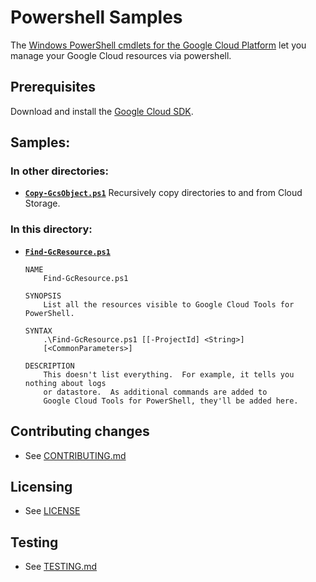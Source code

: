 # Powershell Samples

The [Windows PowerShell cmdlets for the Google Cloud Platform](
http://googlecloudplatform.github.io/google-cloud-powershell/#/)
let you manage your Google Cloud resources via powershell.

## Prerequisites

Download and install the [Google Cloud SDK](https://cloud.google.com/sdk).

## Samples:

### In other directories:
* **[`Copy-GcsObject.ps1`](../storage/powershell/)**
    Recursively copy directories to and from Cloud Storage.

### In this directory:
* **[`Find-GcResource.ps1`](Find-GcResource.ps1)**
    ```
    NAME
        Find-GcResource.ps1
        
    SYNOPSIS
        List all the resources visible to Google Cloud Tools for PowerShell.
        
    SYNTAX
        .\Find-GcResource.ps1 [[-ProjectId] <String>] 
        [<CommonParameters>]
                
    DESCRIPTION
        This doesn't list everything.  For example, it tells you nothing about logs
        or datastore.  As additional commands are added to
        Google Cloud Tools for PowerShell, they'll be added here.
    ```

## Contributing changes

* See [CONTRIBUTING.md](../CONTRIBUTING.md)

## Licensing

* See [LICENSE](../LICENSE)

## Testing

* See [TESTING.md](../TESTING.md)
